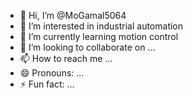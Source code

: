 - 👋 Hi, I’m @MoGamal5064
- 👀 I’m interested in industrial automation
- 🌱 I’m currently learning motion control
- 💞️ I’m looking to collaborate on ...
- 📫 How to reach me ...
- 😄 Pronouns: ...
- ⚡ Fun fact: ...

<!---
MoGamal5064/MoGamal5064 is a ✨ special ✨ repository because its `README.md` (this file) appears on your GitHub profile.
You can click the Preview link to take a look at your changes.
--->
